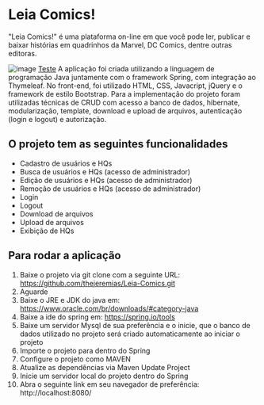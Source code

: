 # Leia Comics!
"Leia Comics!" é uma plataforma on-line em que você pode ler, publicar e baixar histórias em quadrinhos da Marvel, DC Comics, dentre outras editoras.         

![image](https://user-images.githubusercontent.com/53026536/111553394-0d533100-8763-11eb-977a-311c765ac579.png)
[Teste](https://google.com.br)
A aplicação foi criada utilizando a linguagem de programação Java juntamente com o framework Spring, com integração ao Thymeleaf. No front-end, foi utilizado HTML, CSS, Javacript, jQuery e o framework de estilo Bootstrap.
Para a implementação do projeto foram utilizadas técnicas de CRUD com acesso a banco de dados, hibernate, modularização, template, download e upload de arquivos, autenticação (login e logout) e autorização.

## O projeto tem as seguintes funcionalidades
* Cadastro de usuários e HQs
* Busca de usuários e HQs (acesso de administrador)
* Edição de usuários e HQs (acesso de administrador)
* Remoção de usuários e HQs (acesso de administrador)
* Login
* Logout
* Download de arquivos
* Upload de arquivos
* Exibição de HQs

## Para rodar a aplicação   
1. Baixe o projeto via git clone com a seguinte URL: https://github.com/thejeremias/Leia-Comics.git
2. Aguarde
3. Baixe o JRE e JDK do java em: https://www.oracle.com/br/downloads/#category-java
4. Baixe a ide do spring em: https://spring.io/tools
5. Baixe um servidor Mysql de sua preferência e o inicie, que o banco de dados utilizado no projeto será criado automaticamente ao iniciar o projeto
6. Importe o projeto para dentro do Spring 
7. Configure o projeto como MAVEN
8. Atualize as dependências via Maven Update Project
9. Inicie um servidor local do projeto dentro do Spring 
10. Abra o seguinte link em seu navegador de preferência: http://localhost:8080/

